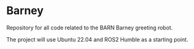 # Barney
Repository for all code related to the BARN Barney greeting robot.

The project will use Ubuntu 22.04 and ROS2 Humble as a starting point.

